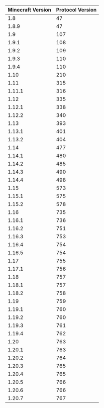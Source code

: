 
| **Minecraft Version** | **Protocol Version** |
| --------------------- | -------------------- |
| 1.8                   | 47                   |
| 1.8.9                 | 47                   |
| 1.9                   | 107                  |
| 1.9.1                 | 108                  |
| 1.9.2                 | 109                  |
| 1.9.3                 | 110                  |
| 1.9.4                 | 110                  |
| 1.10                  | 210                  |
| 1.11                  | 315                  |
| 1.11.1                | 316                  |
| 1.12                  | 335                  |
| 1.12.1                | 338                  |
| 1.12.2                | 340                  |
| 1.13                  | 393                  |
| 1.13.1                | 401                  |
| 1.13.2                | 404                  |
| 1.14                  | 477                  |
| 1.14.1                | 480                  |
| 1.14.2                | 485                  |
| 1.14.3                | 490                  |
| 1.14.4                | 498                  |
| 1.15                  | 573                  |
| 1.15.1                | 575                  |
| 1.15.2                | 578                  |
| 1.16                  | 735                  |
| 1.16.1                | 736                  |
| 1.16.2                | 751                  |
| 1.16.3                | 753                  |
| 1.16.4                | 754                  |
| 1.16.5                | 754                  |
| 1.17                  | 755                  |
| 1.17.1                | 756                  |
| 1.18                  | 757                  |
| 1.18.1                | 757                  |
| 1.18.2                | 758                  |
| 1.19                  | 759                  |
| 1.19.1                | 760                  |
| 1.19.2                | 760                  |
| 1.19.3                | 761                  |
| 1.19.4                | 762                  |
| 1.20                  | 763                  |
| 1.20.1                | 763                  |
| 1.20.2                | 764                  |
| 1.20.3                | 765                  |
| 1.20.4                | 765                  |
| 1.20.5                | 766                  |
| 1.20.6                | 766                  |
| 1.20.7                | 767                  |
